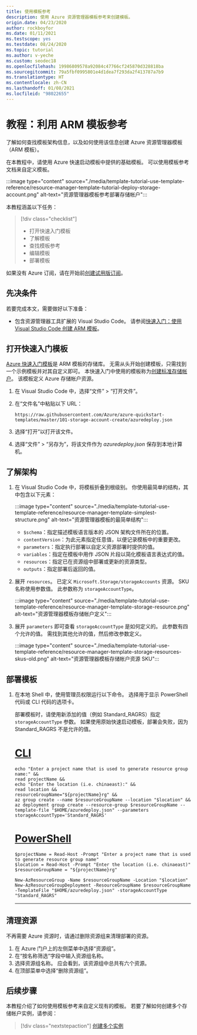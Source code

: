 ```yaml
---
title: 使用模板参考
description: 使用 Azure 资源管理器模板参考来创建模板。
origin.date: 04/23/2020
author: rockboyfor
ms.date: 01/11/2021
ms.testscope: yes
ms.testdate: 08/24/2020
ms.topic: tutorial
ms.author: v-yeche
ms.custom: seodec18
ms.openlocfilehash: 19986809578a92084c47766cf245870d328818ba
ms.sourcegitcommit: 79a5fbf0995801e4d1dea7f293da2f413787a7b9
ms.translationtype: HT
ms.contentlocale: zh-CN
ms.lasthandoff: 01/08/2021
ms.locfileid: "98022655"
---
```

# <a name="tutorial-utilize-the-arm-template-reference"></a>教程：利用 ARM 模板参考

了解如何查找模板架构信息，以及如何使用该信息创建 Azure 资源管理器模板（ARM 模板）。

在本教程中，请使用 Azure 快速启动模板中提供的基础模板。 可以使用模板参考文档来自定义模板。

:::image type="content" source="./media/template-tutorial-use-template-reference/resource-manager-template-tutorial-deploy-storage-account.png" alt-text="资源管理器模板参考部署存储帐户":::

本教程涵盖以下任务：

> [!div class="checklist"]
> * 打开快速入门模板
> * 了解模板
> * 查找模板参考
> * 编辑模板
> * 部署模板

如果没有 Azure 订阅，请在开始前[创建试用版订阅](https://www.microsoft.com/china/azure/index.html?fromtype=cn)。

## <a name="prerequisites"></a>先决条件

若要完成本文，需要做好以下准备：

* 包含资源管理器工具扩展的 Visual Studio Code。 请参阅[快速入门：使用 Visual Studio Code 创建 ARM 模板](quickstart-create-templates-use-visual-studio-code.md)。

## <a name="open-a-quickstart-template"></a>打开快速入门模板

[Azure 快速入门模板](https://github.com/Azure/azure-quickstart-templates/)是 ARM 模板的存储库。 无需从头开始创建模板，只需找到一个示例模板并对其自定义即可。 本快速入门中使用的模板称为[创建标准存储帐户](https://github.com/Azure/azure-quickstart-templates/tree/master/101-storage-account-create/)。 该模板定义 Azure 存储帐户资源。

1. 在 Visual Studio Code 中，选择“文件” > “打开文件”。 
1. 在“文件名”中粘贴以下 URL：

    ```url
    https://raw.githubusercontent.com/Azure/azure-quickstart-templates/master/101-storage-account-create/azuredeploy.json
    ```

1. 选择“打开”以打开该文件。
1. 选择“文件” > “另存为”，将该文件作为 _azuredeploy.json_ 保存到本地计算机。 

## <a name="understand-the-schema"></a>了解架构

1. 在 Visual Studio Code 中，将模板折叠到根级别。 你使用最简单的结构，其中包含以下元素：

    :::image type="content" source="./media/template-tutorial-use-template-reference/resource-manager-template-simplest-structure.png" alt-text="资源管理器模板的最简单结构":::

    * `$schema`：指定描述模板语言版本的 JSON 架构文件所在的位置。
    * `contentVersion`：为此元素指定任意值，以便记录模板中的重要更改。
    * `parameters`：指定执行部署以自定义资源部署时提供的值。
    * `variables`：指定在模板中用作 JSON 片段以简化模板语言表达式的值。
    * `resources`：指定已在资源组中部署或更新的资源类型。
    * `outputs`：指定部署后返回的值。

1. 展开 `resources`。 已定义 `Microsoft.Storage/storageAccounts` 资源。 SKU 名称使用参数值。 此参数称为 `storageAccountType`。

    :::image type="content" source="./media/template-tutorial-use-template-reference/resource-manager-template-storage-resource.png" alt-text="资源管理器模板存储帐户定义":::

1. 展开 `parameters` 即可查看 `storageAccountType` 是如何定义的。 此参数有四个允许的值。 需找到其他允许的值，然后修改参数定义。

    :::image type="content" source="./media/template-tutorial-use-template-reference/resource-manager-template-storage-resources-skus-old.png" alt-text="资源管理器模板存储帐户资源 SKU":::

<!--Not Available on ## Find the template reference-->
<!--Not Available on ## Edit the template-->
## <a name="deploy-the-template"></a>部署模板

<!--Not Available on [Azure local Shell](https://shell.azure.com)-->

1. 在本地 Shell 中，使用管理员权限运行以下命令。 选择用于显示 PowerShell 代码或 CLI 代码的选项卡。

    部署模板时，请使用新添加的值（例如 Standard_RAGRS）指定 `storageAccountType` 参数。 如果使用原始快速启动模板，部署会失败，因为 Standard_RAGRS 不是允许的值。

    # <a name="cli"></a>[CLI](#tab/CLI)

    ```azurecli
    echo "Enter a project name that is used to generate resource group name:" &&
    read projectName &&
    echo "Enter the location (i.e. chinaeast):" &&
    read location &&
    resourceGroupName="${projectName}rg" &&
    az group create --name $resourceGroupName --location "$location" &&
    az deployment group create --resource-group $resourceGroupName --template-file "$HOME/azuredeploy.json" --parameters storageAccountType='Standard_RAGRS'
    ```

    # <a name="powershell"></a>[PowerShell](#tab/PowerShell)

    ```azurepowershell
    $projectName = Read-Host -Prompt "Enter a project name that is used to generate resource group name"
    $location = Read-Host -Prompt "Enter the location (i.e. chinaeast)"
    $resourceGroupName = "${projectName}rg"

    New-AzResourceGroup -Name $resourceGroupName -Location "$location"
    New-AzResourceGroupDeployment -ResourceGroupName $resourceGroupName -TemplateFile "$HOME/azuredeploy.json" -storageAccountType "Standard_RAGRS"
    ```

    ---

## <a name="clean-up-resources"></a>清理资源

不再需要 Azure 资源时，请通过删除资源组来清理部署的资源。

1. 在 Azure 门户上的左侧菜单中选择“资源组”。
1. 在“按名称筛选”字段中输入资源组名称。
1. 选择资源组名称。  应会看到，该资源组中总共有六个资源。
1. 在顶部菜单中选择“删除资源组”。

## <a name="next-steps"></a>后续步骤

本教程介绍了如何使用模板参考来自定义现有的模板。 若要了解如何创建多个存储帐户实例，请参阅：

> [!div class="nextstepaction"]
> [创建多个实例](./template-tutorial-create-multiple-instances.md)

<!-- Update_Description: update meta properties, wording update, update link -->